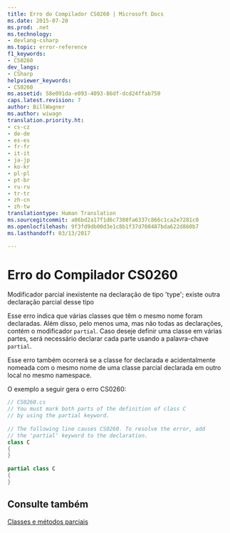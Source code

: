 ```yaml
---
title: Erro do Compilador CS0260 | Microsoft Docs
ms.date: 2015-07-20
ms.prod: .net
ms.technology:
- devlang-csharp
ms.topic: error-reference
f1_keywords:
- CS0260
dev_langs:
- CSharp
helpviewer_keywords:
- CS0260
ms.assetid: 58e091da-e093-4093-86df-dcd24ffab750
caps.latest.revision: 7
author: BillWagner
ms.author: wiwagn
translation.priority.ht:
- cs-cz
- de-de
- es-es
- fr-fr
- it-it
- ja-jp
- ko-kr
- pl-pl
- pt-br
- ru-ru
- tr-tr
- zh-cn
- zh-tw
translationtype: Human Translation
ms.sourcegitcommit: a06bd2a17f1d6c7308fa6337c866c1ca2e7281c0
ms.openlocfilehash: 9f3fd9db00d3e1c8b1f37d708487bda622d860b7
ms.lasthandoff: 03/13/2017

---
```

# <a name="compiler-error-cs0260"></a>Erro do Compilador CS0260
Modificador parcial inexistente na declaração de tipo 'type'; existe outra declaração parcial desse tipo  
  
 Esse erro indica que várias classes que têm o mesmo nome foram declaradas. Além disso, pelo menos uma, mas não todas as declarações, contém o modificador `partial`. Caso deseje definir uma classe em várias partes, será necessário declarar cada parte usando a palavra-chave `partial`.  
  
 Esse erro também ocorrerá se a classe for declarada e acidentalmente nomeada com o mesmo nome de uma classe parcial declarada em outro local no mesmo namespace.  
  
 O exemplo a seguir gera o erro CS0260:  
  
```csharp  
// CS0260.cs  
// You must mark both parts of the definition of class C   
// by using the partial keyword.  
  
// The following line causes CS0260. To resolve the error, add  
// the 'partial' keyword to the declaration.  
class C    
{  
}  
  
partial class C  
{  
}  
```  
  
## <a name="see-also"></a>Consulte também  
 [Classes e métodos parciais](../../../csharp/programming-guide/classes-and-structs/partial-classes-and-methods.md)
